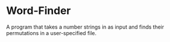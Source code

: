 # Word-Finder
A program that takes a number strings in as input and finds their permutations in a user-specified file.
